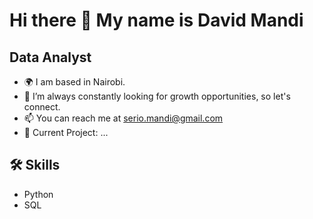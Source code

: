 # Hi there 👋 My name is David Mandi

## Data Analyst

- 🌍 I am based in Nairobi.
- 👀 I’m always constantly looking for growth opportunities, so let's connect.
- 📫 You can reach me at serio.mandi@gmail.com
- 🌳 Current Project: ...

## 🛠️ Skills
- Python
- SQL

<!--
**0nserio/0nserio** is a ✨ _special_ ✨ repository because its `README.md` (this file) appears on your GitHub profile.

Here are some ideas to get you started:

- 🔭 I’m currently working on ...
- 🌱 I’m currently learning ...
- 👯 I’m looking to collaborate on ...
- 🤔 I’m looking for help with ...
- 💬 Ask me about ...
- 📫 How to reach me: ...
- 😄 Pronouns: ...
- ⚡ Fun fact: ...
-->
